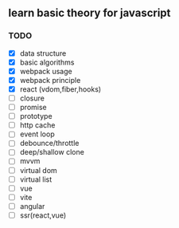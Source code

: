 ## learn basic theory for javascript

### TODO

- [x] data structure
- [x] basic algorithms
- [x] webpack usage
- [x] webpack principle
- [x] react (vdom,fiber,hooks)
- [ ] closure 
- [ ] promise
- [ ] prototype
- [ ] http cache
- [ ] event loop
- [ ] debounce/throttle
- [ ] deep/shallow  clone
- [ ] mvvm
- [ ] virtual dom
- [ ] virtual list
- [ ] vue
- [ ] vite
- [ ] angular
- [ ] ssr(react,vue)
